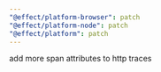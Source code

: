 ```yaml
---
"@effect/platform-browser": patch
"@effect/platform-node": patch
"@effect/platform": patch
---
```


add more span attributes to http traces
